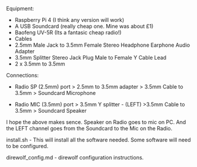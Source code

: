 

Equipment:

- Raspberry Pi 4 (I think any version will work)
- A USB Soundcard (really cheap one. Mine was about £1)
- Baofeng UV-5R (Its a fantasic cheap radio!)
- Cables
 - 2.5mm Male Jack to 3.5mm Female Stereo Headphone Earphone Audio Adapter
 - 3.5mm Splitter Stereo Jack Plug Male to Female Y Cable Lead
 - 2 x 3.5mm to 3.5mm 

Connections:

- Radio SP (2.5mm) port > 2.5mm to 3.5mm adapter > 3.5mm Cable to 3.5mm > Soundcard Microphone

- Radio MIC (3.5mm) port > 3.5mm Y splitter - (LEFT) >3.5mm Cable to 3.5mm > Soundcard Speaker

I hope the above makes sence. Speaker on Radio goes to mic on PC. And the LEFT channel goes from the Soundcard to the Mic on the Radio.

install.sh - This will install all the software needed. Some software will need to be configured.

direwolf_config.md - direwolf configuration instructions.
